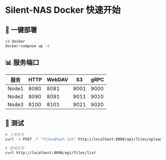 # Silent-NAS Docker 快速开始

## 🚀 一键部署

```bash
cd docker
docker-compose up -d
```

## 📊 服务端口

| 服务 | HTTP | WebDAV | S3 | gRPC |
|------|------|--------|-----|------|
| Node1 | 8080 | 8081 | 9001 | 9000 |
| Node2 | 8090 | 8091 | 9011 | 9010 |
| Node3 | 8100 | 8101 | 9021 | 9020 |

## 🧪 测试

```bash
# 上传文件
curl -X POST -F "file=@test.txt" http://localhost:8080/api/files/upload

# 查询文件
curl http://localhost:8090/api/files/list
```
